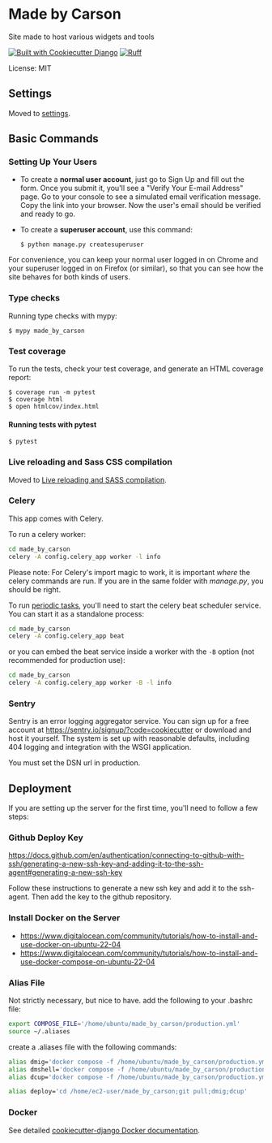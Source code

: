 # Made by Carson

Site made to host various widgets and tools

[![Built with Cookiecutter Django](https://img.shields.io/badge/built%20with-Cookiecutter%20Django-ff69b4.svg?logo=cookiecutter)](https://github.com/cookiecutter/cookiecutter-django/)
[![Ruff](https://img.shields.io/endpoint?url=https://raw.githubusercontent.com/astral-sh/ruff/main/assets/badge/v2.json)](https://github.com/astral-sh/ruff)

License: MIT

## Settings

Moved to [settings](http://cookiecutter-django.readthedocs.io/en/latest/settings.html).

## Basic Commands

### Setting Up Your Users

- To create a **normal user account**, just go to Sign Up and fill out the form. Once you submit it, you'll see a "Verify Your E-mail Address" page. Go to your console to see a simulated email verification message. Copy the link into your browser. Now the user's email should be verified and ready to go.

- To create a **superuser account**, use this command:

      $ python manage.py createsuperuser

For convenience, you can keep your normal user logged in on Chrome and your superuser logged in on Firefox (or similar), so that you can see how the site behaves for both kinds of users.

### Type checks

Running type checks with mypy:

    $ mypy made_by_carson

### Test coverage

To run the tests, check your test coverage, and generate an HTML coverage report:

    $ coverage run -m pytest
    $ coverage html
    $ open htmlcov/index.html

#### Running tests with pytest

    $ pytest

### Live reloading and Sass CSS compilation

Moved to [Live reloading and SASS compilation](https://cookiecutter-django.readthedocs.io/en/latest/developing-locally.html#sass-compilation-live-reloading).

### Celery

This app comes with Celery.

To run a celery worker:

```bash
cd made_by_carson
celery -A config.celery_app worker -l info
```

Please note: For Celery's import magic to work, it is important _where_ the celery commands are run. If you are in the same folder with _manage.py_, you should be right.

To run [periodic tasks](https://docs.celeryq.dev/en/stable/userguide/periodic-tasks.html), you'll need to start the celery beat scheduler service. You can start it as a standalone process:

```bash
cd made_by_carson
celery -A config.celery_app beat
```

or you can embed the beat service inside a worker with the `-B` option (not recommended for production use):

```bash
cd made_by_carson
celery -A config.celery_app worker -B -l info
```

### Sentry

Sentry is an error logging aggregator service. You can sign up for a free account at <https://sentry.io/signup/?code=cookiecutter> or download and host it yourself.
The system is set up with reasonable defaults, including 404 logging and integration with the WSGI application.

You must set the DSN url in production.

## Deployment

If you are setting up the server for the first time, you'll need to follow a few steps:

### Github Deploy Key
https://docs.github.com/en/authentication/connecting-to-github-with-ssh/generating-a-new-ssh-key-and-adding-it-to-the-ssh-agent#generating-a-new-ssh-key

Follow these instructions to generate a new ssh key and add it to the ssh-agent. Then add the key to the github repository.

### Install Docker on the Server
- https://www.digitalocean.com/community/tutorials/how-to-install-and-use-docker-on-ubuntu-22-04
- https://www.digitalocean.com/community/tutorials/how-to-install-and-use-docker-compose-on-ubuntu-22-04

### Alias File
Not strictly necessary, but nice to have.
add the following to your .bashrc file:

```bash
export COMPOSE_FILE='/home/ubuntu/made_by_carson/production.yml'
source ~/.aliases
```

create a .aliases file with the following commands:

```bash
alias dmig='docker compose -f /home/ubuntu/made_by_carson/production.yml run --rm django python manage.py migrate'
alias dmshell='docker compose -f /home/ubuntu/made_by_carson/production.yml run --rm django python manage.py shell_plus'
alias dcup='docker compose -f /home/ubuntu/made_by_carson/production.yml up -d --build'

alias deploy='cd /home/ec2-user/made_by_carson;git pull;dmig;dcup'
```

### Docker

See detailed [cookiecutter-django Docker documentation](http://cookiecutter-django.readthedocs.io/en/latest/deployment-with-docker.html).
